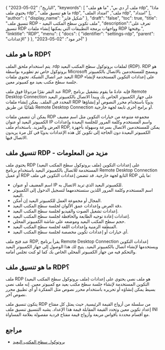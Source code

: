 {
"التاريخ": "02-05-2023",
  "keywords": [
"ملف آر دي بي",
"ما هو ملف rdp",
"ماذا يحتوي ملف rdp",
"ما هو تنسيق ملف rdp",
"ملف",
"امتداد الملف rdp",
"امتداد"
],
  "author": {
"display_name": "شكيل فايز"
},
"draft": "false",
"toc": true,
"title": "تنسيق ملف RDP - ملف تكوين سطح المكتب البعيد",
  "description":"تعرف على تنسيق RDP وواجهات برمجة التطبيقات التي يمكنها إنشاء ملفات RDP وفتحها.",
"linktitle": "RDP",
  "menu": {
    "docs": {
      "identifier": "settings-rdp",
"parent": "الإعدادات"
}
},
"آخر مود": "02-05-2023"
}

## ما هو ملف RDP؟

يتم استخدام ملحق الملف .rdp لملفات بروتوكول سطح المكتب البعيد (RDP). RDP هو بروتوكول خاص تم تطويره بواسطة Microsoft ويسمح للمستخدمين بالاتصال بالكمبيوتر البعيد عبر اتصال الشبكة. تحتوي ملفات RDP على إعدادات التكوين المستخدمة لإنشاء جلسة سطح مكتب بعيد مع كمبيوتر معين.

عند النقر نقرًا مزدوجًا فوق ملف RDP, فإنه عادةً ما يقوم بتشغيل برنامج Remote Desktop Connection على جهاز الكمبيوتر الخاص بك ويبدأ الاتصال بالكمبيوتر البعيد المحدد في الملف. يمكن إنشاء ملفات RDP يدويًا باستخدام محرر النصوص أو إنشاؤها تلقائيًا عن طريق Remote Desktop Connection أو برامج أخرى تابعة لجهة خارجية.

يمكن أن تتضمن ملفات RDP مجموعة متنوعة من خيارات التكوين مثل اسم مضيف الكمبيوتر البعيد أو عنوان IP واسم المستخدم وكلمة المرور للجلسة البعيدة وإعدادات العرض والمزيد. باستخدام ملف RDP, يمكن للمستخدمين الاتصال بسرعة وسهولة بأجهزة الكمبيوتر البعيدة دون الحاجة إلى تكوين كل هذه الإعدادات يدويًا في كل مرة يريدون الاتصال فيها.

## تنسيق ملف RDP - مزيد من المعلومات

يحتوي ملف RDP (ملف بروتوكول سطح المكتب البعيد) على إعدادات التكوين المستخدمة للاتصال بالكمبيوتر البعيد باستخدام برنامج Remote Desktop Connection أو عميل RDP التابع لجهة خارجية. قد تتضمن إعدادات التكوين في ملف RDP ما يلي:

- اسم المضيف أو عنوان IP للكمبيوتر البعيد الذي تريد الاتصال به.
- اسم المستخدم وكلمة المرور اللذين ستستخدمهما لتسجيل الدخول إلى الكمبيوتر البعيد.
- المجال أو مجموعة العمل للكمبيوتر البعيد إن أمكن.
- دقة العرض وإعدادات عمق الألوان لجلسة سطح المكتب البعيد.
- إعدادات تشغيل الصوت والفيديو لجلسة سطح المكتب البعيد.
- إعدادات إعادة توجيه الطابعة والحافظة لجلسة سطح المكتب البعيد.
- حجم سطح المكتب البعيد وموضعه على شاشة الكمبيوتر المحلي.
- المنطقة الزمنية وإعدادات اللغة لجلسة سطح المكتب البعيد.
- أي خيارات أو إعدادات تكوين مخصصة لجلسة سطح المكتب البعيد.

عند فتح ملف RDP, يقرأ برنامج Remote Desktop Connection إعدادات التكوين ويستخدمها لإنشاء اتصال بالكمبيوتر البعيد. يتيح لك هذا الوصول إلى جهاز الكمبيوتر البعيد والتحكم فيه من جهاز الكمبيوتر المحلي الخاص بك كما لو كنت تجلس أمامه.

## ما هو تنسيق ملف RDP؟

ملف RDP (ملف بروتوكول سطح المكتب البعيد) هو ملف نصي يحتوي على إعدادات التكوين المستخدمة لإنشاء جلسة سطح مكتب بعيد مع كمبيوتر معين. إنه ملف نصي بسيط يمكن إنشاؤه أو تحريره باستخدام محرر نصوص مثل المفكرة أو أي تطبيق محرر نصوص آخر.

يتكون تنسيق ملف RDP من سلسلة من أزواج القيمة الرئيسية, حيث يمثل كل مفتاح إعداد تكوين معين وتحدد القيمة المقابلة قيمة هذا الإعداد. يشبه التنسيق تنسيق ملف INI مع أقسام محددة بأقواس مربعة وأزواج قيمة مفتاح فردية مفصولة بعلامة المساواة.

## مراجع
* [بروتوكول سطح المكتب البعيد](https://en.wikipedia.org/wiki/Remote_Desktop_Protocol)

